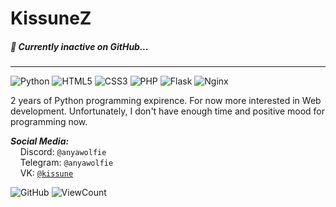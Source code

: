 # KissuneZ
##### 🌙 Currently inactive on GitHub...
---
![Python](https://img.shields.io/badge/python-3670A0?style=for-the-badge&logo=python&logoColor=ffdd54)
![HTML5](https://img.shields.io/badge/html5-%23E34F26.svg?style=for-the-badge&logo=html5&logoColor=white)
![CSS3](https://img.shields.io/badge/css3-%231572B6.svg?style=for-the-badge&logo=css3&logoColor=white)
![PHP](https://img.shields.io/badge/php-%23777BB4.svg?style=for-the-badge&logo=php&logoColor=white)
![Flask](https://img.shields.io/badge/flask-%23000.svg?style=for-the-badge&logo=flask&logoColor=white)
![Nginx](https://img.shields.io/badge/nginx-%23009639.svg?style=for-the-badge&logo=nginx&logoColor=white)

2 years of Python programming expirence. For now more interested in Web development.
Unfortunately, I don't have enough time and positive mood for programming now.

***Social Media:***
<br>&nbsp;&nbsp;&nbsp;&nbsp;Discord: `@anyawolfie`
<br>&nbsp;&nbsp;&nbsp;&nbsp;Telegram: `@anyawolfie`
<br>&nbsp;&nbsp;&nbsp;&nbsp;VK: [`@kissune`](https://vk.com/kissune)

![GitHub](https://img.shields.io/badge/github-%23121011.svg?style=for-the-badge&logo=github&logoColor=white)
![ViewCount](https://komarev.com/ghpvc/?username=KissuneZ&color=202020&style=for-the-badge)
